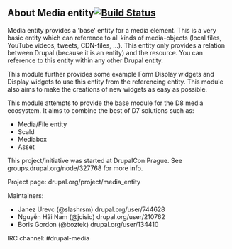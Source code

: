 ## About Media entity[![Build Status](https://travis-ci.org/drupal-media/media_entity.svg?branch=8.x-1.x)](https://travis-ci.org/drupal-media/media_entity)

Media entity provides a 'base' entity for a media element. This is a very basic
entity which can reference to all kinds of media-objects (local files, YouTube
videos, tweets, CDN-files, ...). This entity only provides a relation between
Drupal (because it is an entity) and the resource. You can reference to this
entity within any other Drupal entity.

This module further provides some example Form Display widgets and Display
widgets to use this entity from the referencing entity. This module also aims
to make the creations of new widgets as easy as possible.

This module attempts to provide the base module for the D8 media ecosystem. It
aims to combine the best of D7 solutions such as:

- Media/File entity
- Scald
- Mediabox
- Asset

This project/initiative was started at DrupalCon Prague. See groups.drupal.org/node/327768
for more info.

Project page: drupal.org/project/media_entity

Maintainers:
 - Janez Urevc (@slashrsm) drupal.org/user/744628
 - Nguyễn Hải Nam (@jcisio) drupal.org/user/210762
 - Boris Gordon (@boztek) drupal.org/user/134410

IRC channel: #drupal-media
